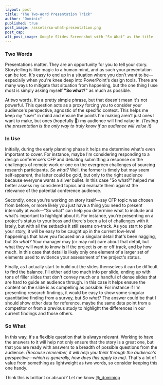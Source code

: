 ```yaml
---
layout: post
title: "The Two-Word Presentation Trick"
author: "Dominic"
published: true
post_image: /assets/so-what-presentation.png
post_cap:
alt_post_image: Google Slides Screenshot with "So What" as the title
---
```

### Two Words
Presentations matter. They are an opportunity for you to tell your story. Storytelling is like magic to a human mind, and as such your presentation can be too. It's easy to end up in a situation where you don't want to be—especially when you're knee deep into PowerPoint's design tools. There are many ways to mitigate that situation from happening, but the one thing I use most is simply asking myself **"So what?"** as much as possible.

At two words, it's a pretty simple phrase, but that doesn't mean it's not powerful. This question acts as a proxy forcing you to consider your audience's perspective, agnostic of the specific context. This helps me keep my "user" in mind and ensure the points I'm making aren't just ones I want to make, but ones (hopefully 🤞) my audience will find value in. _(Testing the presentation is the only way to truly know if an audience will value it_)

### In Use
Initially, during the early planning phase it helps me determine what's even important to cover. For instance, maybe I'm considering responding to a design conference's CFP and debating submitting a response on the challenges of remote work or one on the evergreen challenges of sourcing research participants. _So what?_ Well, the former is timely but may seem self-apparent, the latter could be gold, but only to the right audience because everyone wants a silver bullet. In this case "So what?" helped me better assess my considered topics and evaluate them against the relevance of the potential conference audience.

Secondly, once you're working on story itself—say CFP topic was chosen from before, or more likely you just have a thing you need to present internally at work—"So what" can help you determine what to include and what's important to highlight about it. For instance, you're presenting on a project's status to your boss and there's been a lot of challenges with it lately, but with all the setbacks it still seems on-track. As you start to plan your story, it will be easy to be caught up in the current low-level happenings that have you focused on a singular detail that's been nagging, but _So what?_ Your manager may (or may not) care about that detail, but what they will want to know is if the project is on or off track, and by how much. In this case that detail is likely only one element of a larger set of elements used to evidence your assessment of the project's status.

Finally, as I actually start to build out the slides themselves it can be difficult to find the balance. I'll either add too much info per slide, ending up with tons of filler slides that don't convey much or a handful of dense slides that are hard to guide an audience through. In this case it helps ensure the content on the slide is as compelling as possible. For instance if I'm presenting research findings, it would be easy to show some singular quantitative finding from a survey, but _So what?_ The answer could be that I should show other data for reference, maybe the same data point from a competitor or from a previous study to highlight the differences in our current findings and those others.

### So What
In this way, it's a flexible question that is always relevant. Working to have the answers to it will help not only ensure that the story is a great one, but that you are ready with answers to a breadth of possible questions from the audience. _(Because remember, it will help you think through the audience's perspective—which is generally, how does this apply to me)._ That's a lot of value from something as lightweight as two words, so consider keeping this one handy.

Think this is brilliant or absurd? Let me know [@_dominicp](https://twitter.com/_dominicp "twitter link")

